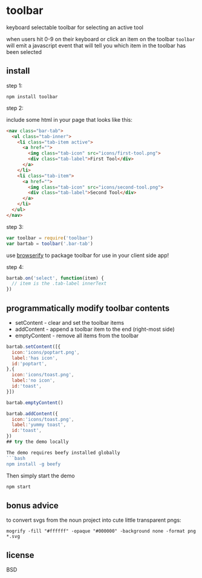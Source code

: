 # toolbar

keyboard selectable toolbar for selecting an active tool

when users hit 0-9 on their keyboard or click an item on the toolbar `toolbar` will emit a javascript event that will tell you which item in the toolbar has been selected

## install

step 1:

`npm install toolbar`

step 2: 

include some html in your page that looks like this:

```html
<nav class="bar-tab">
  <ul class="tab-inner">
    <li class="tab-item active">
      <a href="">
        <img class="tab-icon" src="icons/first-tool.png">
        <div class="tab-label">First Tool</div>
      </a>
    </li>
    <li class="tab-item">
      <a href="">
        <img class="tab-icon" src="icons/second-tool.png">
        <div class="tab-label">Second Tool</div>
      </a>
    </li>
  </ul>
</nav>
```

step 3:

```javascript
var toolbar = require('toolbar')
var bartab = toolbar('.bar-tab')
```

use [browserify](http://browserify.org/) to package toolbar for use in your client side app!

step 4:

```javascript
bartab.on('select', function(item) {
  // item is the .tab-label innerText
})
```

## programmatically modify toolbar contents

* setContent - clear and set the toolbar items
* addContent - append a toolbar item to the end (right-most side)
* emptyContent - remove all items from the toolbar

```javascript
bartab.setContent([{
  icon:'icons/poptart.png',
  label:'has icon',
  id:'poptart',
},{
  icon:'icons/toast.png',
  label:'no icon',
  id:'toast',
}])

bartab.emptyContent()

bartab.addContent({
  icon:'icons/toast.png',
  label:'yummy toast',
  id:'toast',
})
## try the demo locally

The demo requires beefy installed globally
```bash
npm install -g beefy
```

Then simply start the demo
```bash
npm start
```

## bonus advice

to convert svgs from the noun project into cute little transparent pngs:

`mogrify -fill "#ffffff" -opaque "#000000" -background none -format png *.svg`

## license

BSD